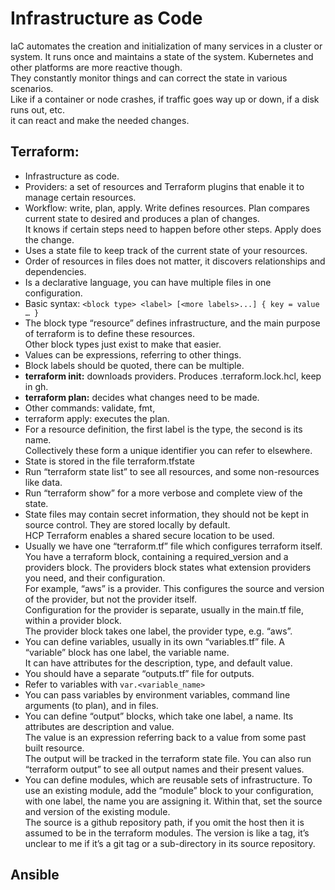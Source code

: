 
# Infrastructure as Code

IaC automates the creation and initialization of many services in a cluster or system. 
It runs once and maintains a state of the system.  Kubernetes and other platforms are more reactive though.  
They constantly monitor things and can correct the state in various scenarios.  
Like if a container or node crashes, if traffic goes way up or down, if a disk runs out, etc.  
it can react and make the needed changes.

## Terraform:

- Infrastructure as code.
- Providers: a set of resources and Terraform plugins that enable it to manage certain resources.
- Workflow: write, plan, apply.  Write defines resources.  Plan compares current state to desired and produces a plan of changes.  
  It knows if certain steps need to happen before other steps.  Apply does the change.
- Uses a state file to keep track of the current state of your resources.
- Order of resources in files does not matter, it discovers relationships and dependencies.
- Is a declarative language, you can have multiple files in one configuration.
- Basic syntax: `<block type> <label> [<more labels>...] { key = value … }`
- The block type “resource” defines infrastructure, and the main purpose of terraform is to define these resources.  
  Other block types just exist to make that easier.
- Values can be expressions, referring to other things.
- Block labels should be quoted, there can be multiple.
- **terraform init:** downloads providers.  Produces .terraform.lock.hcl, keep in gh.
- **terraform plan:** decides what changes need to be made.
- Other commands: validate, fmt, 
- terraform apply: executes the plan.
- For a resource definition, the first label is the type, the second is its name.  
  Collectively these form a unique identifier you can refer to elsewhere.
- State is stored in the file terraform.tfstate
- Run “terraform state list” to see all resources, and some non-resources like data.
- Run “terraform show” for a more verbose and complete view of the state.
- State files may contain secret information, they should not be kept in source control.  They are stored locally by default.  
  HCP Terraform enables a shared secure location to be used.
- Usually we have one “terraform.tf” file which configures terraform itself.  You have a terraform block, 
  containing a required_version and a providers block.  The providers block states what extension providers you need, and their configuration.  
  For example, “aws” is a provider.  This configures the source and version of the provider, but not the provider itself.  
  Configuration for the provider is separate, usually in the main.tf file, within a provider block.  
  The provider block takes one label, the provider type, e.g. “aws”.
- You can define variables, usually in its own “variables.tf” file.  A “variable” block has one label, the variable name.  
  It can have attributes for the description, type, and default value.
- You should have a separate “outputs.tf” file for outputs.
- Refer to variables with `var.<variable_name>`
- You can pass variables by environment variables, command line arguments (to plan), and in files.
- You can define “output” blocks, which take one label, a name.  Its attributes are description and value.  
  The value is an expression referring back to a value from some past built resource.  
  The output will be tracked in the terraform state file.  You can also run “terraform output” to see all output names and their present values.
- You can define modules, which are reusable sets of infrastructure.  To use an existing module, add the “module” block to your configuration, 
  with one label, the name you are assigning it.  Within that, set the source and version of the existing module.  
  The source is a github repository path, if you omit the host then it is assumed to be in the terraform modules. 
  The version is like a tag, it’s unclear to me if it’s a git tag or a sub-directory in its source repository.

## Ansible
